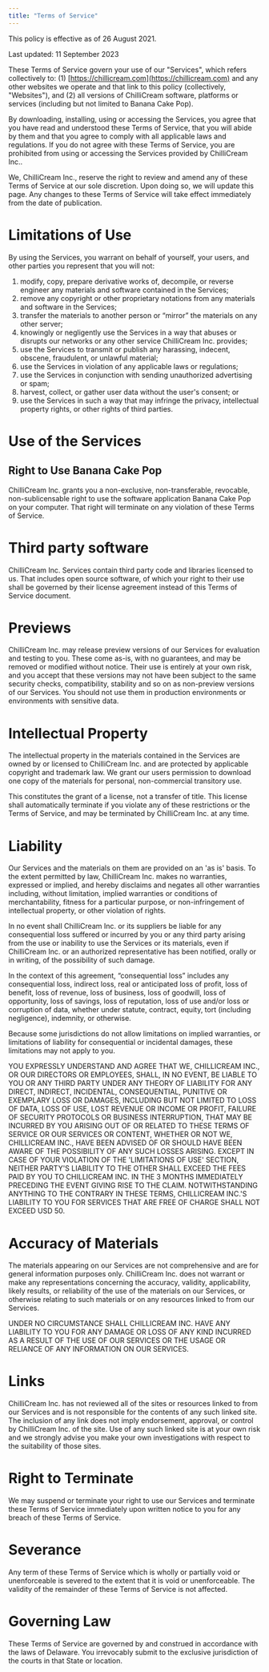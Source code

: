 ```yaml
---
title: "Terms of Service"
---
```


This policy is effective as of 26 August 2021.

Last updated: 11 September 2023

These Terms of Service govern your use of our "Services", which refers collectively to: (1) [https://chillicream.com](https://chillicream.com) and any other websites we operate and that link to this policy (collectively, "Websites"), and (2) all versions of ChilliCream software, platforms or services (including but not limited to Banana Cake Pop).

By downloading, installing, using or accessing the Services, you agree that you have read and understood these Terms of Service, that you will abide by them and that you agree to comply with all applicable laws and regulations. If you do not agree with these Terms of Service, you are prohibited from using or accessing the Services provided by ChilliCream Inc..

We, ChilliCream Inc., reserve the right to review and amend any of these Terms of Service at our sole discretion. Upon doing so, we will update this page. Any changes to these Terms of Service will take effect immediately from the date of publication.

# Limitations of Use

By using the Services, you warrant on behalf of yourself, your users, and other parties you represent that you will not:

1. modify, copy, prepare derivative works of, decompile, or reverse engineer any materials and software contained in the Services;
1. remove any copyright or other proprietary notations from any materials and software in the Services;
1. transfer the materials to another person or “mirror” the materials on any other server;
1. knowingly or negligently use the Services in a way that abuses or disrupts our networks or any other service ChilliCream Inc. provides;
1. use the Services to transmit or publish any harassing, indecent, obscene, fraudulent, or unlawful material;
1. use the Services in violation of any applicable laws or regulations;
1. use the Services in conjunction with sending unauthorized advertising or spam;
1. harvest, collect, or gather user data without the user's consent; or
1. use the Services in such a way that may infringe the privacy, intellectual property rights, or other rights of third parties.

# Use of the Services

## Right to Use Banana Cake Pop

ChilliCream Inc. grants you a non-exclusive, non-transferable, revocable, non-sublicensable right to use the software application Banana Cake Pop on your computer. That right will terminate on any violation of these Terms of Service.

# Third party software

ChilliCream Inc. Services contain third party code and libraries licensed to us. That includes open source software, of which your right to their use shall be governed by their license agreement instead of this Terms of Service document.

# Previews

ChilliCream Inc. may release preview versions of our Services for evaluation and testing to you. These come as-is, with no guarantees, and may be removed or modified without notice. Their use is entirely at your own risk, and you accept that these versions may not have been subject to the same security checks, compatibility, stability and so on as non-preview versions of our Services. You should not use them in production environments or environments with sensitive data.

# Intellectual Property

The intellectual property in the materials contained in the Services are owned by or licensed to ChilliCream Inc. and are protected by applicable copyright and trademark law. We grant our users permission to download one copy of the materials for personal, non-commercial transitory use.

This constitutes the grant of a license, not a transfer of title. This license shall automatically terminate if you violate any of these restrictions or the Terms of Service, and may be terminated by ChilliCream Inc. at any time.

# Liability

Our Services and the materials on them are provided on an 'as is' basis. To the extent permitted by law, ChilliCream Inc. makes no warranties, expressed or implied, and hereby disclaims and negates all other warranties including, without limitation, implied warranties or conditions of merchantability, fitness for a particular purpose, or non-infringement of intellectual property, or other violation of rights.

In no event shall ChilliCream Inc. or its suppliers be liable for any consequential loss suffered or incurred by you or any third party arising from the use or inability to use the Services or its materials, even if ChilliCream Inc. or an authorized representative has been notified, orally or in writing, of the possibility of such damage.

In the context of this agreement, &ldquo;consequential loss&rdquo; includes any consequential loss, indirect loss, real or anticipated loss of profit, loss of benefit, loss of revenue, loss of business, loss of goodwill, loss of opportunity, loss of savings, loss of reputation, loss of use and/or loss or corruption of data, whether under statute, contract, equity, tort (including negligence), indemnity, or otherwise.

Because some jurisdictions do not allow limitations on implied warranties, or limitations of liability for consequential or incidental damages, these limitations may not apply to you.

YOU EXPRESSLY UNDERSTAND AND AGREE THAT WE, CHILLICREAM INC., OR OUR DIRECTORS OR EMPLOYEES, SHALL, IN NO EVENT, BE LIABLE TO YOU OR ANY THIRD PARTY UNDER ANY THEORY OF LIABILITY FOR ANY DIRECT, INDIRECT, INCIDENTAL, CONSEQUENTIAL, PUNITIVE OR EXEMPLARY LOSS OR DAMAGES, INCLUDING BUT NOT LIMITED TO LOSS OF DATA, LOSS OF USE, LOST REVENUE OR INCOME OR PROFIT, FAILURE OF SECURITY PROTOCOLS OR BUSINESS INTERRUPTION, THAT MAY BE INCURRED BY YOU ARISING OUT OF OR RELATED TO THESE TERMS OF SERVICE OR OUR SERVICES OR CONTENT, WHETHER OR NOT WE, CHILLICREAM INC., HAVE BEEN ADVISED OF OR SHOULD HAVE BEEN AWARE OF THE POSSIBILITY OF ANY SUCH LOSSES ARISING. EXCEPT IN CASE OF YOUR VIOLATION OF THE 'LIMITATIONS OF USE' SECTION, NEITHER PARTY'S LIABILITY TO THE OTHER SHALL EXCEED THE FEES PAID BY YOU TO CHILLICREAM INC. IN THE 3 MONTHS IMMEDIATELY PRECEDING THE EVENT GIVING RISE TO THE CLAIM. NOTWITHSTANDING ANYTHING TO THE CONTRARY IN THESE TERMS, CHILLICREAM INC.'S LIABILITY TO YOU FOR SERVICES THAT ARE FREE OF CHARGE SHALL NOT EXCEED USD 50.

# Accuracy of Materials

The materials appearing on our Services are not comprehensive and are for general information purposes only. ChilliCream Inc. does not warrant or make any representations concerning the accuracy, validity, applicability, likely results, or reliability of the use of the materials on our Services, or otherwise relating to such materials or on any resources linked to from our Services.

UNDER NO CIRCUMSTANCE SHALL CHILLICREAM INC. HAVE ANY LIABILITY TO YOU FOR ANY DAMAGE OR LOSS OF ANY KIND INCURRED AS A RESULT OF THE USE OF OUR SERVICES OR THE USAGE OR RELIANCE OF ANY INFORMATION ON OUR SERVICES.

# Links

ChilliCream Inc. has not reviewed all of the sites or resources linked to from our Services and is not responsible for the contents of any such linked site. The inclusion of any link does not imply endorsement, approval, or control by ChilliCream Inc. of the site. Use of any such linked site is at your own risk and we strongly advise you make your own investigations with respect to the suitability of those sites.

# Right to Terminate

We may suspend or terminate your right to use our Services and terminate these Terms of Service immediately upon written notice to you for any breach of these Terms of Service.

# Severance

Any term of these Terms of Service which is wholly or partially void or unenforceable is severed to the extent that it is void or unenforceable. The validity of the remainder of these Terms of Service is not affected.

# Governing Law

These Terms of Service are governed by and construed in accordance with the laws of Delaware. You irrevocably submit to the exclusive jurisdiction of the courts in that State or location.
